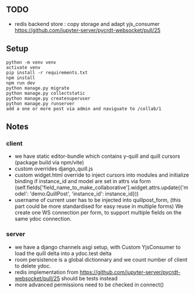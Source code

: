 
## TODO

- redis backend store : copy storage and adapt yjs_consumer https://github.com/jupyter-server/pycrdt-websocket/pull/25



## Setup

```
python -m venv venv
activate venv
pip install -r requirements.txt
npm install
npm run dev
python manage.py migrate
python manage.py collectstatic
python manage.py createsuperuser
python manage.py runserver
add a one or more post via admin and naviguate to /collab/1
```


## Notes
### client
- we have static editor-bundle which contains y-quill and quill cursors (package build via npm/vite)
- custom overrides django_quill.js 
- custom widget.html override to inject cursors into modules and initialize binding if instance_id and model are set in attrs via form (self.fields['field_name_to_make_collaborative'].widget.attrs.update({'model': 'demo.QuillPost', 'instance_id': instance_id}))
- username of current user has to be injected into quillpost_form, (this part could be more standardised for easy reuse in multiple forms) We create one WS connection per form, to support multiple fields on the same ydoc connection.
### server
- we have a django channels asgi setup, with Custom YjsConsumer to load the quill delta into a ydoc.test delta
- room persistence is a global dictionnary and we count number of client to delete ydoc. 
- redis implementation from https://github.com/jupyter-server/pycrdt-websocket/pull/25 should be tests instead
- more advanced permissions need to be checked in connect()

